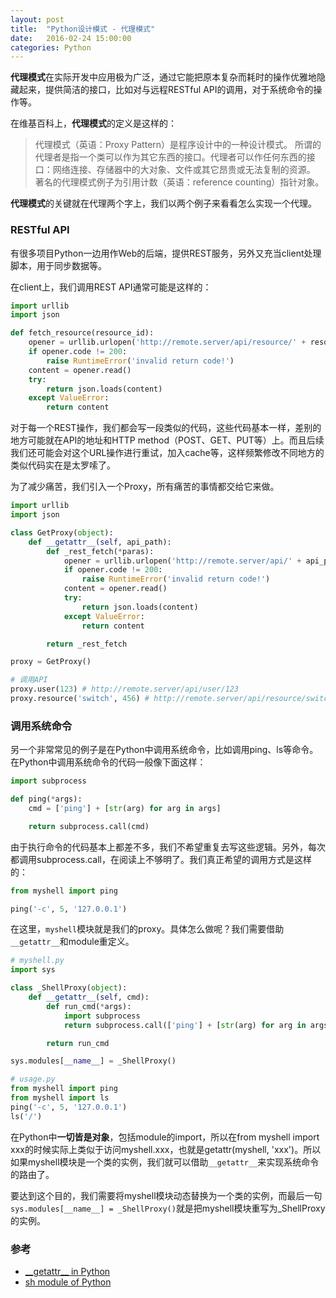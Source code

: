 ```yaml
---
layout: post
title:  "Python设计模式 - 代理模式"
date:   2016-02-24 15:00:00
categories: Python
---
```

**代理模式**在实际开发中应用极为广泛，通过它能把原本复杂而耗时的操作优雅地隐藏起来，提供简洁的接口，比如对与远程RESTful API的调用，对于系统命令的操作等。

在维基百科上，**代理模式**的定义是这样的：

>代理模式（英语：Proxy Pattern）是程序设计中的一种设计模式。
>所谓的代理者是指一个类可以作为其它东西的接口。代理者可以作任何东西的接口：网络连接、存储器中的大对象、文件或其它昂贵或无法复制的资源。
>著名的代理模式例子为引用计数（英语：reference counting）指针对象。

**代理模式**的关键就在代理两个字上，我们以两个例子来看看怎么实现一个代理。

### RESTful API

有很多项目Python一边用作Web的后端，提供REST服务，另外又充当client处理脚本，用于同步数据等。

在client上，我们调用REST API通常可能是这样的：

```python
import urllib
import json

def fetch_resource(resource_id):
    opener = urllib.urlopen('http://remote.server/api/resource/' + resource_id)
    if opener.code != 200:
        raise RuntimeError('invalid return code!')
    content = opener.read()
    try:
        return json.loads(content)
    except ValueError:
        return content
```

对于每一个REST操作，我们都会写一段类似的代码，这些代码基本一样，差别的地方可能就在API的地址和HTTP method（POST、GET、PUT等）上。而且后续我们还可能会对这个URL操作进行重试，加入cache等，这样频繁修改不同地方的类似代码实在是太罗嗦了。

为了减少痛苦，我们引入一个Proxy，所有痛苦的事情都交给它来做。

```python
import urllib
import json

class GetProxy(object):
    def __getattr__(self, api_path):
        def _rest_fetch(*paras):
            opener = urllib.urlopen('http://remote.server/api/' + api_path + '/' + '/'.join(resource_id))
            if opener.code != 200:
                raise RuntimeError('invalid return code!')
            content = opener.read()
            try:
                return json.loads(content)
            except ValueError:
                return content

        return _rest_fetch

proxy = GetProxy()

# 调用API
proxy.user(123) # http://remote.server/api/user/123
proxy.resource('switch', 456) # http://remote.server/api/resource/switch/456
```

### 调用系统命令

另一个非常常见的例子是在Python中调用系统命令，比如调用ping、ls等命令。在Python中调用系统命令的代码一般像下面这样：

```python
import subprocess

def ping(*args):
    cmd = ['ping'] + [str(arg) for arg in args]

    return subprocess.call(cmd)
```

由于执行命令的代码基本上都差不多，我们不希望重复去写这些逻辑。另外，每次都调用subprocess.call，在阅读上不够明了。我们真正希望的调用方式是这样的：

```python
from myshell import ping

ping('-c', 5, '127.0.0.1')
```

在这里，`myshell`模块就是我们的proxy。具体怎么做呢？我们需要借助`__getattr__`和module重定义。

```python
# myshell.py
import sys

class _ShellProxy(object):
    def __getattr__(self, cmd):
        def run_cmd(*args):
            import subprocess
            return subprocess.call(['ping'] + [str(arg) for arg in args])

        return run_cmd

sys.modules[__name__] = _ShellProxy()

# usage.py
from myshell import ping
from myshell import ls
ping('-c', 5, '127.0.0.1')
ls('/')
```

在Python中**一切皆是对象**，包括module的import，所以在from myshell import xxx的时候实际上类似于访问myshell.xxx，也就是getattr(myshell, 'xxx')。所以如果myshell模块是一个类的实例，我们就可以借助`__getattr__`来实现系统命令的路由了。

要达到这个目的，我们需要将myshell模块动态替换为一个类的实例，而最后一句`sys.modules[__name__] = _ShellProxy()`就是把myshell模块重写为_ShellProxy的实例。


### 参考

* [\_\_getattr\_\_ in Python](https://docs.python.org/2/reference/datamodel.html#object.__getattr__)
* [sh module of Python](https://github.com/amoffat/sh)
